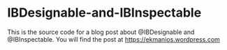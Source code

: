 # IBDesignable-and-IBInspectable

This is the source code for a blog post about @IBDesignable and @IBInspectable. You will find the post at https://ekmanios.wordpress.com
